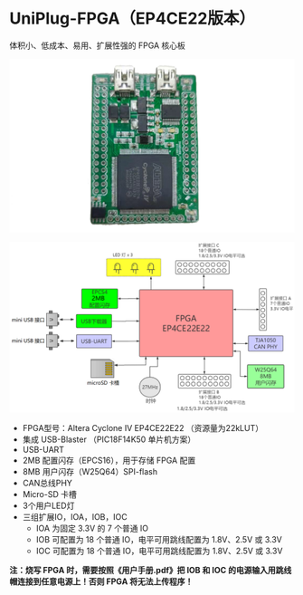 UniPlug-FPGA（EP4CE22版本）
===========================

体积小、低成本、易用、扩展性强的 FPGA 核心板

![成品照片](../EP4CE22/用户手册/images/board.png)

![系统框图](../EP4CE22/用户手册/images/diagram.png)



* FPGA型号：Altera Cyclone IV EP4CE22E22 （资源量为22kLUT）
* 集成 USB-Blaster （PIC18F14K50 单片机方案）
* USB-UART
* 2MB 配置闪存（EPCS16），用于存储 FPGA 配置
* 8MB 用户闪存（W25Q64）SPI-flash
* CAN总线PHY
* Micro-SD 卡槽
* 3个用户LED灯
* 三组扩展IO，IOA，IOB，IOC
  * IOA 为固定 3.3V 的 7 个普通 IO
  * IOB 可配置为 18 个普通 IO，电平可用跳线配置为 1.8V、2.5V 或 3.3V 
  * IOC 可配置为 18 个普通 IO，电平可用跳线配置为 1.8V、2.5V 或 3.3V 



**注：烧写 FPGA 时，需要按照《用户手册.pdf》把 IOB 和 IOC 的电源输入用跳线帽连接到任意电源上！否则 FPGA 将无法上传程序！**
